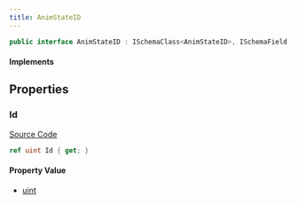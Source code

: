 ```yaml
---
title: AnimStateID
---
```


```csharp
public interface AnimStateID : ISchemaClass<AnimStateID>, ISchemaField, ISchemaClass, INativeHandle
```

#### Implements

## Properties

### Id

[Source Code](https://github.com/swiftly-solution/swiftlys2/blob/main/managed/src/SwiftlyS2.Generated/Schemas/Interfaces/AnimStateID.cs#L17)

```csharp
ref uint Id { get; }
```

#### Property Value

- [uint](https://learn.microsoft.com/dotnet/api/system.uint32)

